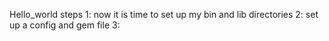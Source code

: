 Hello_world 
steps 
1: now it is time to set up my bin and lib directories
2: set up a  config and gem file 
3: 


